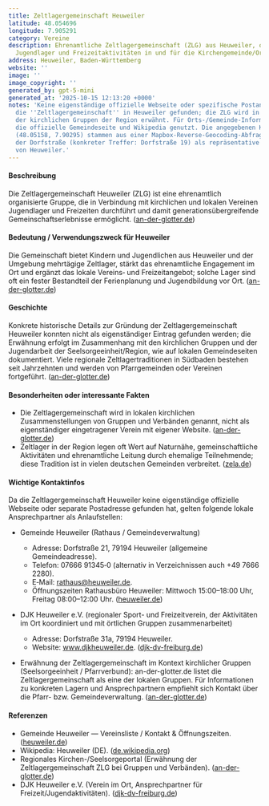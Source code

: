 ```yaml
---
title: Zeltlagergemeinschaft Heuweiler
latitude: 48.054696
longitude: 7.905291
category: Vereine
description: Ehrenamtliche Zeltlagergemeinschaft (ZLG) aus Heuweiler, organisiert
  Jugendlager und Freizeitaktivitäten in und für die Kirchengemeinde/Ortsvereine.
address: Heuweiler, Baden-Württemberg
website: ''
image: ''
image_copyright: ''
generated_by: gpt-5-mini
generated_at: '2025-10-15 12:13:20 +0000'
notes: 'Keine eigenständige offizielle Webseite oder spezifische Postanschrift für
  die ''Zeltlagergemeinschaft'' in Heuweiler gefunden; die ZLG wird in der Auflistung
  der kirchlichen Gruppen der Region erwähnt. Für Orts-/Gemeinde-Informationen wurden
  die offizielle Gemeindeseite und Wikipedia genutzt. Die angegebenen Koordinaten
  (48.05158, 7.90295) stammen aus einer Mapbox-Reverse-Geocoding-Abfrage in der Nähe
  der Dorfstraße (konkreter Treffer: Dorfstraße 19) als repräsentative Lage im Ortszentrum
  von Heuweiler.'
---
```

#### Beschreibung
Die Zeltlagergemeinschaft Heuweiler (ZLG) ist eine ehrenamtlich organisierte Gruppe, die in Verbindung mit kirchlichen und lokalen Vereinen Jugendlager und Freizeiten durchführt und damit generationsübergreifende Gemeinschaftserlebnisse ermöglicht. ([an-der-glotter.de](https://www.an-der-glotter.de/kirche-vor-ort/heuweiler/gruppen-und-verbaende/malteser-hilfsdienst-e-v/?utm_source=openai))

#### Bedeutung / Verwendungszweck für Heuweiler
Die Gemeinschaft bietet Kindern und Jugendlichen aus Heuweiler und der Umgebung mehrtägige Zeltlager, stärkt das ehrenamtliche Engagement im Ort und ergänzt das lokale Vereins‑ und Freizeitangebot; solche Lager sind oft ein fester Bestandteil der Ferienplanung und Jugendbildung vor Ort. ([an-der-glotter.de](https://www.an-der-glotter.de/kirche-vor-ort/heuweiler/gruppen-und-verbaende/malteser-hilfsdienst-e-v/?utm_source=openai))

#### Geschichte
Konkrete historische Details zur Gründung der Zeltlagergemeinschaft Heuweiler konnten nicht als eigenständiger Eintrag gefunden werden; die Erwähnung erfolgt im Zusammenhang mit den kirchlichen Gruppen und der Jugendarbeit der Seelsorgeeinheit/Region, wie auf lokalen Gemeindeseiten dokumentiert. Viele regionale Zeltlagertraditionen in Südbaden bestehen seit Jahrzehnten und werden von Pfarrgemeinden oder Vereinen fortgeführt. ([an-der-glotter.de](https://www.an-der-glotter.de/kirche-vor-ort/heuweiler/gruppen-und-verbaende/malteser-hilfsdienst-e-v/?utm_source=openai))

#### Besonderheiten oder interessante Fakten
- Die Zeltlagergemeinschaft wird in lokalen kirchlichen Zusammenstellungen von Gruppen und Verbänden genannt, nicht als eigenständiger eingetragener Verein mit eigener Website. ([an-der-glotter.de](https://www.an-der-glotter.de/kirche-vor-ort/heuweiler/gruppen-und-verbaende/malteser-hilfsdienst-e-v/?utm_source=openai))  
- Zeltlager in der Region legen oft Wert auf Naturnähe, gemeinschaftliche Aktivitäten und ehrenamtliche Leitung durch ehemalige Teilnehmende; diese Tradition ist in vielen deutschen Gemeinden verbreitet. ([zela.de](https://www.zela.de/?utm_source=openai))

#### Wichtige Kontaktinfos
Da die Zeltlagergemeinschaft Heuweiler keine eigenständige offizielle Webseite oder separate Postadresse gefunden hat, gelten folgende lokale Ansprechpartner als Anlaufstellen:

- Gemeinde Heuweiler (Rathaus / Gemeindeverwaltung)  
  - Adresse: Dorfstraße 21, 79194 Heuweiler (allgemeine Gemeindeadresse).  
  - Telefon: 07666 91345‑0 (alternativ in Verzeichnissen auch +49 7666 2280).  
  - E‑Mail: rathaus@heuweiler.de.  
  - Öffnungszeiten Rathausbüro Heuweiler: Mittwoch 15:00–18:00 Uhr, Freitag 08:00–12:00 Uhr. ([heuweiler.de](https://www.heuweiler.de/buerger-rathaus/verwaltung/kontakt-oeffnungszeiten?utm_source=openai))

- DJK Heuweiler e.V. (regionaler Sport- und Freizeitverein, der Aktivitäten im Ort koordiniert und mit örtlichen Gruppen zusammenarbeitet)  
  - Adresse: Dorfstraße 31a, 79194 Heuweiler.  
  - Website: www.djkheuweiler.de. ([djk-dv-freiburg.de](https://djk-dv-freiburg.de/djk-ortsvereine-im-dv-freiburg/detail/ort/id/34431-djk-heuweiler-e-v/?cb-id=12176429&utm_source=openai))

- Erwähnung der Zeltlagergemeinschaft im Kontext kirchlicher Gruppen (Seelsorgeeinheit / Pfarrverbund): an-der-glotter.de listet die Zeltlagergemeinschaft als eine der lokalen Gruppen. Für Informationen zu konkreten Lagern und Ansprechpartnern empfiehlt sich Kontakt über die Pfarr- bzw. Gemeindeverwaltung. ([an-der-glotter.de](https://www.an-der-glotter.de/kirche-vor-ort/heuweiler/gruppen-und-verbaende/malteser-hilfsdienst-e-v/?utm_source=openai))

#### Referenzen
- Gemeinde Heuweiler — Vereinsliste / Kontakt & Öffnungszeiten. ([heuweiler.de](https://www.heuweiler.de/leben-wohnen/vereinsliste))  
- Wikipedia: Heuweiler (DE). ([de.wikipedia.org](https://de.wikipedia.org/wiki/Heuweiler?utm_source=openai))  
- Regionales Kirchen-/Seelsorgeportal (Erwähnung der Zeltlagergemeinschaft ZLG bei Gruppen und Verbänden). ([an-der-glotter.de](https://www.an-der-glotter.de/kirche-vor-ort/heuweiler/gruppen-und-verbaende/malteser-hilfsdienst-e-v/?utm_source=openai))  
- DJK Heuweiler e.V. (Verein im Ort, Ansprechpartner für Freizeit/Jugendaktivitäten). ([djk-dv-freiburg.de](https://djk-dv-freiburg.de/djk-ortsvereine-im-dv-freiburg/detail/ort/id/34431-djk-heuweiler-e-v/?cb-id=12176429&utm_source=openai))